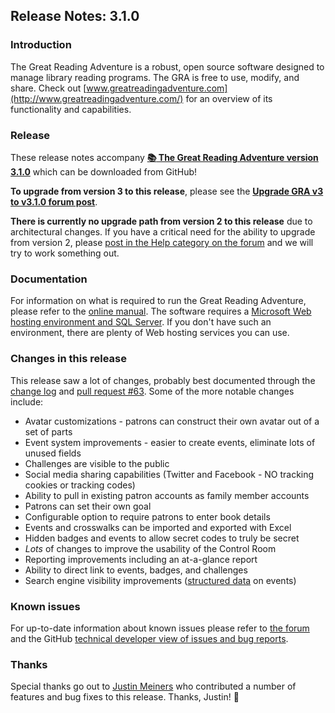 ## Release Notes: 3.1.0

### Introduction

The Great Reading Adventure is a robust, open source software designed to manage library reading programs. The GRA is free to use, modify, and share. Check out [www.greatreadingadventure.com](http://www.greatreadingadventure.com/) for an overview of its functionality and capabilities.

### Release

These release notes accompany **[:books: The Great Reading Adventure version 3.1.0](https://github.com/MCLD/greatreadingadventure/releases/download/v3.1.0/GreatReadingAdventure-3.1.0.zip)** which can be downloaded from GitHub!

**To upgrade from version 3 to this release**, please see the **[Upgrade GRA v3 to v3.1.0 forum post](http://forum.greatreadingadventure.com/c/howto)**.

**There is currently no upgrade path from version 2 to this release** due to architectural changes. If you have a critical need for the ability to upgrade from version 2, please [post in the Help category on the forum](http://forum.greatreadingadventure.com/c/help) and we will try to work something out.

### Documentation

For information on what is required to run the Great Reading Adventure, please refer to the [online manual](http://manual.greatreadingadventure.com/). The software requires a [Microsoft Web hosting environment and SQL Server](http://manual.greatreadingadventure.com/en/latest/installation/system-requirements/). If you don't have such an environment, there are plenty of Web hosting services you can use.

### Changes in this release

This release saw a lot of changes, probably best documented through the [change log](https://github.com/MCLD/greatreadingadventure/blob/master/CHANGELOG.md) and [pull request #63](https://github.com/MCLD/greatreadingadventure/pull/63). Some of the more notable changes include:

- Avatar customizations - patrons can construct their own avatar out of a set of parts
- Event system improvements - easier to create events, eliminate lots of unused fields
- Challenges are visible to the public
- Social media sharing capabilities (Twitter and Facebook - NO tracking cookies or tracking codes)
- Ability to pull in existing patron accounts as family member accounts
- Patrons can set their own goal
- Configurable option to require patrons to enter book details
- Events and crosswalks can be imported and exported with Excel
- Hidden badges and events to allow secret codes to truly be secret
- *Lots* of changes to improve the usability of the Control Room
- Reporting improvements including an at-a-glance report
- Ability to direct link to events, badges, and challenges
- Search engine visibility improvements ([structured data](https://developers.google.com/structured-data/) on events)

### Known issues

For up-to-date information about known issues please refer to [the forum](http://forum.greatreadingadventure.com/) and the GitHub [technical developer view of issues and bug reports](https://github.com/MCLD/greatreadingadventure/issues).

### Thanks

Special thanks go out to [Justin Meiners](https://justinmeiners.github.io/) who contributed a number of features and bug fixes to this release. Thanks, Justin! :tada:
